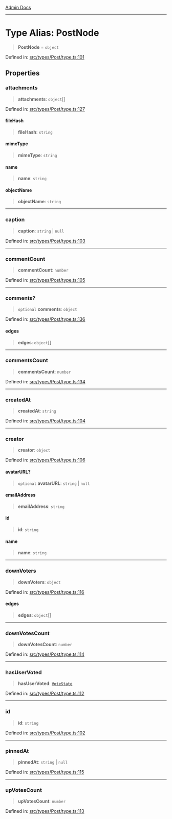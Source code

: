 [Admin Docs](/)

***

# Type Alias: PostNode

> **PostNode** = `object`

Defined in: [src/types/Post/type.ts:101](https://github.com/PalisadoesFoundation/talawa-admin/blob/main/src/types/Post/type.ts#L101)

## Properties

### attachments

> **attachments**: `object`[]

Defined in: [src/types/Post/type.ts:127](https://github.com/PalisadoesFoundation/talawa-admin/blob/main/src/types/Post/type.ts#L127)

#### fileHash

> **fileHash**: `string`

#### mimeType

> **mimeType**: `string`

#### name

> **name**: `string`

#### objectName

> **objectName**: `string`

***

### caption

> **caption**: `string` \| `null`

Defined in: [src/types/Post/type.ts:103](https://github.com/PalisadoesFoundation/talawa-admin/blob/main/src/types/Post/type.ts#L103)

***

### commentCount

> **commentCount**: `number`

Defined in: [src/types/Post/type.ts:105](https://github.com/PalisadoesFoundation/talawa-admin/blob/main/src/types/Post/type.ts#L105)

***

### comments?

> `optional` **comments**: `object`

Defined in: [src/types/Post/type.ts:136](https://github.com/PalisadoesFoundation/talawa-admin/blob/main/src/types/Post/type.ts#L136)

#### edges

> **edges**: `object`[]

***

### commentsCount

> **commentsCount**: `number`

Defined in: [src/types/Post/type.ts:134](https://github.com/PalisadoesFoundation/talawa-admin/blob/main/src/types/Post/type.ts#L134)

***

### createdAt

> **createdAt**: `string`

Defined in: [src/types/Post/type.ts:104](https://github.com/PalisadoesFoundation/talawa-admin/blob/main/src/types/Post/type.ts#L104)

***

### creator

> **creator**: `object`

Defined in: [src/types/Post/type.ts:106](https://github.com/PalisadoesFoundation/talawa-admin/blob/main/src/types/Post/type.ts#L106)

#### avatarURL?

> `optional` **avatarURL**: `string` \| `null`

#### emailAddress

> **emailAddress**: `string`

#### id

> **id**: `string`

#### name

> **name**: `string`

***

### downVoters

> **downVoters**: `object`

Defined in: [src/types/Post/type.ts:116](https://github.com/PalisadoesFoundation/talawa-admin/blob/main/src/types/Post/type.ts#L116)

#### edges

> **edges**: `object`[]

***

### downVotesCount

> **downVotesCount**: `number`

Defined in: [src/types/Post/type.ts:114](https://github.com/PalisadoesFoundation/talawa-admin/blob/main/src/types/Post/type.ts#L114)

***

### hasUserVoted

> **hasUserVoted**: [`VoteState`](utils\interfaces\README\type-aliases\VoteState.md)

Defined in: [src/types/Post/type.ts:112](https://github.com/PalisadoesFoundation/talawa-admin/blob/main/src/types/Post/type.ts#L112)

***

### id

> **id**: `string`

Defined in: [src/types/Post/type.ts:102](https://github.com/PalisadoesFoundation/talawa-admin/blob/main/src/types/Post/type.ts#L102)

***

### pinnedAt

> **pinnedAt**: `string` \| `null`

Defined in: [src/types/Post/type.ts:115](https://github.com/PalisadoesFoundation/talawa-admin/blob/main/src/types/Post/type.ts#L115)

***

### upVotesCount

> **upVotesCount**: `number`

Defined in: [src/types/Post/type.ts:113](https://github.com/PalisadoesFoundation/talawa-admin/blob/main/src/types/Post/type.ts#L113)
